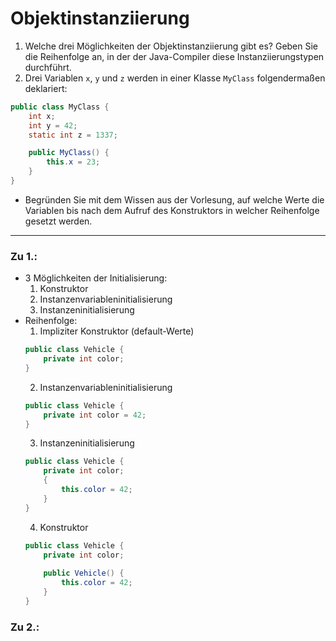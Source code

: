 # Objektinstanziierung
1. Welche drei Möglichkeiten der Objektinstanziierung gibt es? Geben Sie die Reihenfolge an, in der der Java-Compiler diese Instanziierungstypen durchführt.
2. Drei Variablen `x`, `y` und `z` werden in einer Klasse `MyClass` folgendermaßen deklariert:
```java
public class MyClass {
	int x;
	int y = 42;
	static int z = 1337;

	public MyClass() {
		this.x = 23;
	}
}
```
- Begründen Sie mit dem Wissen aus der Vorlesung, auf welche Werte die Variablen bis nach dem Aufruf des Konstruktors in welcher Reihenfolge gesetzt werden.
---
### Zu 1.:
- 3 Möglichkeiten der Initialisierung:
	1. Konstruktor
	2. Instanzenvariableninitialisierung
	3. Instanzeninitialisierung
- Reihenfolge:
	1. Impliziter Konstruktor (default-Werte)
	```java
	public class Vehicle {
		private int color;
	}
	```
	2. Instanzenvariableninitialisierung
	```java
	public class Vehicle {
		private int color = 42;
	}
	```
	3. Instanzeninitialisierung
	```java
	public class Vehicle {
		private int color;
		{
			this.color = 42;
		}
	}
	```
	4. Konstruktor
	```java
	public class Vehicle {
		private int color;
		
		public Vehicle() {
			this.color = 42;
		}
	}
	```
### Zu 2.:
